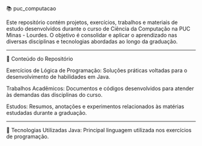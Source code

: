 📚 puc_computacao

Este repositório contém projetos, exercícios, trabalhos e materiais de estudo desenvolvidos durante o curso de Ciência da Computação na PUC Minas - Lourdes. O objetivo é consolidar e aplicar o aprendizado nas diversas disciplinas e tecnologias abordadas ao longo da graduação.

---

📂 Conteúdo do Repositório

Exercícios de Lógica de Programação: Soluções práticas voltadas para o desenvolvimento de habilidades em Java.

Trabalhos Acadêmicos: Documentos e códigos desenvolvidos para atender às demandas das disciplinas do curso.

Estudos: Resumos, anotações e experimentos relacionados às matérias estudadas durante a graduação.

---

🚀 Tecnologias Utilizadas
Java: Principal linguagem utilizada nos exercícios de programação.
